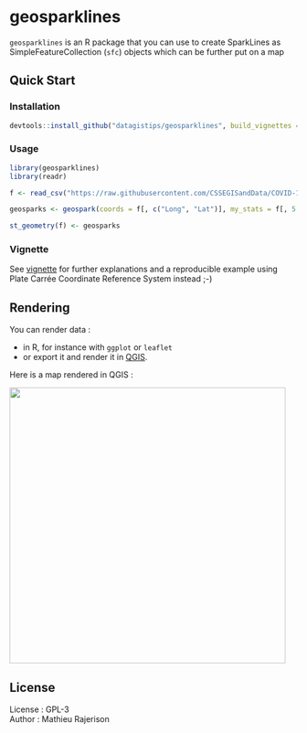 # geosparklines

`geosparklines` is an R package that you can use to create SparkLines as SimpleFeatureCollection (`sfc`) objects which can be further put on a map

## Quick Start

### Installation
```r
devtools::install_github("datagistips/geosparklines", build_vignettes = TRUE)
```

### Usage

```r
library(geosparklines)
library(readr)

f <- read_csv("https://raw.githubusercontent.com/CSSEGISandData/COVID-19/master/csse_covid_19_data/csse_covid_19_time_series/time_series_covid19_confirmed_global.csv")

geosparks <- geospark(coords = f[, c("Long", "Lat")], my_stats = f[, 5:ncol(f)], width = 20, height = 20, mode = "log") # log transformed sparklines as an sfc (Simple Feature Collection)

st_geometry(f) <- geosparks
```

### Vignette
See [vignette](vignettes/how-to-use-geosparklines.html) for further explanations and a reproducible example using Plate Carrée Coordinate Reference System instead ;-)

## Rendering
You can render data :

- in R, for instance with `ggplot` or `leaflet`
- or export it and render it in [QGIS](https://www.qgis.org/).

Here is a map rendered in QGIS :

<img src="https://raw.githubusercontent.com/datagistips/sparkline_map/master/images/map.png" width=483 align=middle></img>

## License
License : GPL-3  
Author : Mathieu Rajerison  
